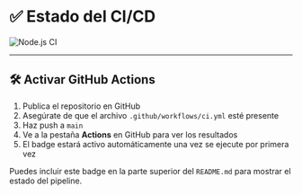 
# ✅ Estado del CI/CD

![Node.js CI](https://github.com/tuusuario/purchase-order-api/actions/workflows/ci.yml/badge.svg)

---

## 🛠 Activar GitHub Actions

1. Publica el repositorio en GitHub
2. Asegúrate de que el archivo `.github/workflows/ci.yml` esté presente
3. Haz push a `main`
4. Ve a la pestaña **Actions** en GitHub para ver los resultados
5. El badge estará activo automáticamente una vez se ejecute por primera vez

Puedes incluir este badge en la parte superior del `README.md` para mostrar el estado del pipeline.

